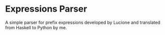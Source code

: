 # Expressions Parser
A simple parser for prefix expressions developed by Lucione and translated from Haskell to Python by me.
